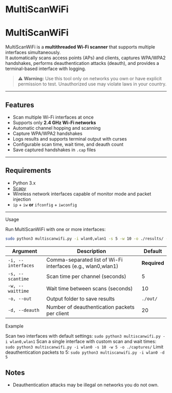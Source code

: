 # MultiScanWiFi

# MultiScanWiFi

MultiScanWiFi is a **multithreaded Wi-Fi scanner** that supports multiple interfaces simultaneously.  
It automatically scans access points (APs) and clients, captures WPA/WPA2 handshakes, performs deauthentication attacks (deauth), and provides a terminal-based interface with logging.

> ⚠️ **Warning:** Use this tool only on networks you own or have explicit permission to test. Unauthorized use may violate laws in your country.

---

## Features

- Scan multiple Wi-Fi interfaces at once
- Supports only **2.4 GHz Wi-Fi networks**
- Automatic channel hopping and scanning
- Capture WPA/WPA2 handshakes
- Logs results and supports terminal output with curses
- Configurable scan time, wait time, and deauth count
- Save captured handshakes in `.cap` files

---

## Requirements

- Python 3.x
- [Scapy](https://scapy.net/)
- Wireless network interfaces capable of monitor mode and packet injection
- `ip` + `iw` **or** `ifconfig` + `iwconfig`

---

Usage

Run MultiScanWiFi with one or more interfaces:

```bash
sudo python3 multiscanwifi.py -i wlan0,wlan1 -s 5 -w 10 -o ./results/ -d 20
```

| Argument           | Description                                                  | Default      |
| ------------------ | ------------------------------------------------------------ | ------------ |
| `-i, --interfaces` | Comma-separated list of Wi-Fi interfaces (e.g., wlan0,wlan1) | **Required** |
| `-s, --scantime`   | Scan time per channel (seconds)                              | 5            |
| `-w, --waittime`   | Wait time between scans (seconds)                            | 10           |
| `-o, --out`        | Output folder to save results                                | `./out/`     |
| `-d, --deauth`     | Number of deauthentication packets per client                | 20           |

Example

Scan two interfaces with default settings:
`sudo python3 multiscanwifi.py -i wlan0,wlan1`
Scan a single interface with custom scan and wait times:
`sudo python3 multiscanwifi.py -i wlan0 -s 10 -w 5 -o ./captures/`
Limit deauthentication packets to 5:
`sudo python3 multiscanwifi.py -i wlan0 -d 5`

## Notes
- Deauthentication attacks may be illegal on networks you do not own.
